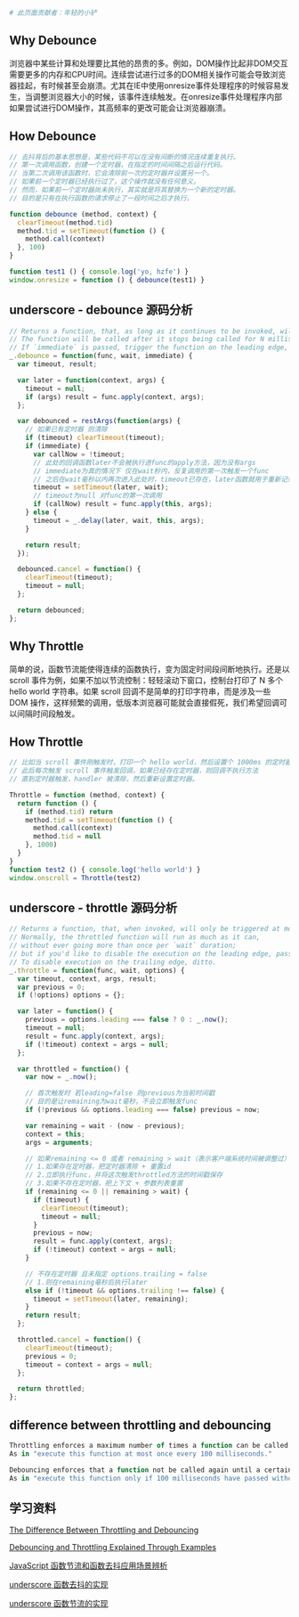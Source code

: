 ```bash
# 此页面贡献者：年轻的小铲
```
## Why Debounce
浏览器中某些计算和处理要比其他的昂贵的多。例如，DOM操作比起非DOM交互需要更多的内存和CPU时间。连续尝试进行过多的DOM相关操作可能会导致浏览器挂起，有时候甚至会崩溃。尤其在IE中使用onresize事件处理程序的时候容易发生，当调整浏览器大小的时候，该事件连续触发。在onresize事件处理程序内部如果尝试进行DOM操作，其高频率的更改可能会让浏览器崩溃。

## How Debounce
```javascript
// 去抖背后的基本思想是，某些代码不可以在没有间断的情况连续重复执行。
// 第一次调用函数，创建一个定时器，在指定的时间间隔之后运行代码。
// 当第二次调用该函数时，它会清除前一次的定时器并设置另一个。
// 如果前一个定时器已经执行过了，这个操作就没有任何意义。
// 然而，如果前一个定时器尚未执行，其实就是将其替换为一个新的定时器。
// 目的是只有在执行函数的请求停止了一段时间之后才执行。

function debounce (method, context) {
  clearTimeout(method.tid)
  method.tid = setTimeout(function () {
    method.call(context)
  }, 100)
}

function test1 () { console.log('yo, hzfe') }
window.onresize = function () { debounce(test1) }
```

## underscore - debounce 源码分析
```javascript
// Returns a function, that, as long as it continues to be invoked, will not be triggered.
// The function will be called after it stops being called for N milliseconds.
// If `immediate` is passed, trigger the function on the leading edge, instead of the trailing.
_.debounce = function(func, wait, immediate) {
  var timeout, result;

  var later = function(context, args) {
    timeout = null;
    if (args) result = func.apply(context, args);
  };

  var debounced = restArgs(function(args) {
    // 如果已有定时器 则清除
    if (timeout) clearTimeout(timeout);
    if (immediate) {
      var callNow = !timeout;
      // 此处的回调函数later不会被执行进func的apply方法，因为没有args
      // immediate为真的情况下 仅在wait秒内，反复调用的第一次触发一个func
      // 之后在wait毫秒以内再次进入此处时，timeout已存在，later函数就用于重新记录新的定时器
      timeout = setTimeout(later, wait);
      // timeout为null 对func的第一次调用
      if (callNow) result = func.apply(this, args);
    } else {
      timeout = _.delay(later, wait, this, args);
    }

    return result;
  });

  debounced.cancel = function() {
    clearTimeout(timeout);
    timeout = null;
  };

  return debounced;
};
```

## Why Throttle
简单的说，函数节流能使得连续的函数执行，变为固定时间段间断地执行。还是以 scroll 事件为例，如果不加以节流控制：轻轻滚动下窗口，控制台打印了 N 多个 hello world 字符串。如果 scroll 回调不是简单的打印字符串，而是涉及一些 DOM 操作，这样频繁的调用，低版本浏览器可能就会直接假死，我们希望回调可以间隔时间段触发。

## How Throttle
```javascript
// 比如当 scroll 事件刚触发时，打印一个 hello world，然后设置个 1000ms 的定时器
// 此后每次触发 scroll 事件触发回调，如果已经存在定时器，则回调不执行方法
// 直到定时器触发，handler 被清除，然后重新设置定时器。

Throttle = function (method, context) {
  return function () {
    if (method.tid) return
    method.tid = setTimeout(function () {
      method.call(context)
      method.tid = null
    }, 1000)
  }
}
function test2 () { console.log('hello world') }
window.onscroll = Throttle(test2)
```

## underscore - throttle 源码分析
```javascript
// Returns a function, that, when invoked, will only be triggered at most once during a given window of time.
// Normally, the throttled function will run as much as it can,
// without ever going more than once per `wait` duration;
// but if you'd like to disable the execution on the leading edge, pass `{leading: false}`.
// To disable execution on the trailing edge, ditto.
_.throttle = function(func, wait, options) {
  var timeout, context, args, result;
  var previous = 0;
  if (!options) options = {};

  var later = function() {
    previous = options.leading === false ? 0 : _.now();
    timeout = null;
    result = func.apply(context, args);
    if (!timeout) context = args = null;
  };

  var throttled = function() {
    var now = _.now();

    // 首次触发时 若leading=false 则previous为当前时间戳
    // 目的是让remaining为wait毫秒，不会立即触发func
    if (!previous && options.leading === false) previous = now;

    var remaining = wait - (now - previous);
    context = this;
    args = arguments;

    // 如果remaining <= 0 或者 remaining > wait（表示客户端系统时间被调整过）时
    // 1.如果存在定时器，把定时器清除 + 重置id
    // 2.立即执行func，并将这次触发throttled方法的时间戳保存
    // 3.如果不存在定时器，把上下文 + 参数列表重置
    if (remaining <= 0 || remaining > wait) {
      if (timeout) {
        clearTimeout(timeout);
        timeout = null;
      }
      previous = now;
      result = func.apply(context, args);
      if (!timeout) context = args = null;
    }

    // 不存在定时器 且未指定 options.trailing = false
    // 1.则在remaining毫秒后执行later
    else if (!timeout && options.trailing !== false) {
      timeout = setTimeout(later, remaining);
    }
    return result;
  };

  throttled.cancel = function() {
    clearTimeout(timeout);
    previous = 0;
    timeout = context = args = null;
  };

  return throttled;
};
```

## difference between throttling and debouncing
```javascript
Throttling enforces a maximum number of times a function can be called over time.
As in "execute this function at most once every 100 milliseconds."

Debouncing enforces that a function not be called again until a certain amount of time has passed without it being called.
As in "execute this function only if 100 milliseconds have passed without it being called."
```

## 学习资料
[The Difference Between Throttling and Debouncing](https://css-tricks.com/the-difference-between-throttling-and-debouncing/)

[Debouncing and Throttling Explained Through Examples](https://css-tricks.com/debouncing-throttling-explained-examples/)

[JavaScript 函数节流和函数去抖应用场景辨析](https://github.com/hanzichi/underscore-analysis/issues/20)

[underscore 函数去抖的实现](https://github.com/hanzichi/underscore-analysis/issues/21)

[underscore 函数节流的实现](https://github.com/hanzichi/underscore-analysis/issues/22)
